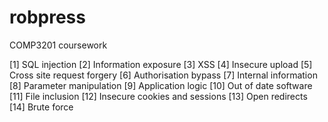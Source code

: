 robpress
========

COMP3201 coursework


[1] SQL injection
[2] Information exposure
[3] XSS
[4] Insecure upload
[5] Cross site request forgery
[6] Authorisation bypass
[7] Internal information
[8] Parameter manipulation
[9] Application logic
[10] Out of date software
[11] File inclusion
[12] Insecure cookies and sessions
[13] Open redirects
[14] Brute force


